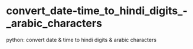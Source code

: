 # convert_date-time_to_hindi_digits_-_arabic_characters
python: convert date &amp; time to  hindi digits &amp; arabic characters
